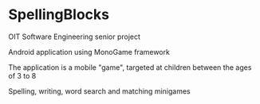 # SpellingBlocks

OIT Software Engineering senior project

Android application using MonoGame framework

The application is a mobile "game", targeted at children between the ages of 3 to 8

Spelling, writing, word search and matching minigames
